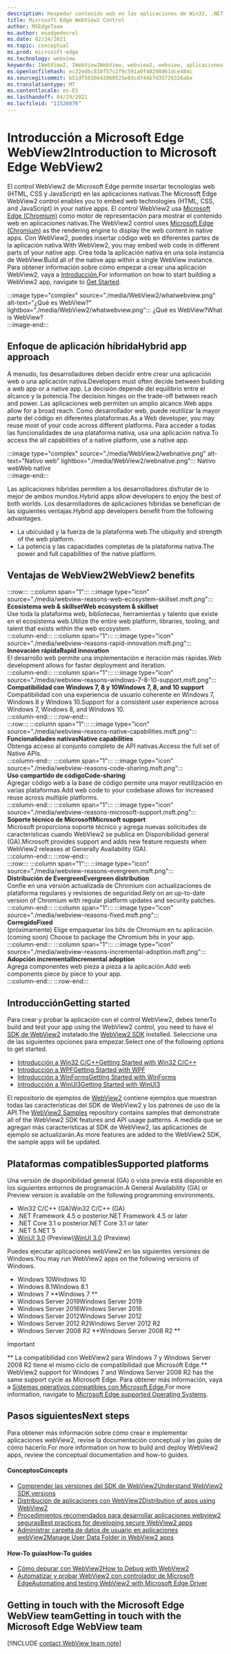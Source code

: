 ```yaml
---
description: Hospedar contenido web en las aplicaciones de Win32, .NET y UWP con el control WebView2 de Microsoft Edge
title: Microsoft Edge WebView2 Control
author: MSEdgeTeam
ms.author: msedgedevrel
ms.date: 02/24/2021
ms.topic: conceptual
ms.prod: microsoft-edge
ms.technology: webview
keywords: IWebView2, IWebView2WebView, webview2, webview, aplicaciones de win32, win32, edge, ICoreWebView2, CoreWebView2, ICoreWebView2Host, control de explorador, html perimetral, Windows Forms, WinForms, WPF, .NET, WinUI, Reunión del proyecto
ms.openlocfilehash: ec22edbc838f57c2f9c591a0f48298d61dce484c
ms.sourcegitcommit: b51df5036642060525e03cd744b7d35726326abe
ms.translationtype: MT
ms.contentlocale: es-ES
ms.lasthandoff: 04/29/2021
ms.locfileid: "11526076"
---
```

# <a name="introduction-to-microsoft-edge-webview2"></a><span data-ttu-id="be59e-104">Introducción a Microsoft Edge WebView2</span><span class="sxs-lookup"><span data-stu-id="be59e-104">Introduction to Microsoft Edge WebView2</span></span>  

<span data-ttu-id="be59e-105">El control WebView2 de Microsoft Edge permite insertar tecnologías web \(HTML, CSS y JavaScript\) en las aplicaciones nativas.</span><span class="sxs-lookup"><span data-stu-id="be59e-105">The Microsoft Edge WebView2 control enables you to embed web technologies \(HTML, CSS, and JavaScript\) in your native apps.</span></span>  <span data-ttu-id="be59e-106">El control WebView2 usa [Microsoft Edge (Chromium)][MicrosoftedgeinsiderMain] como motor de representación para mostrar el contenido web en aplicaciones nativas.</span><span class="sxs-lookup"><span data-stu-id="be59e-106">The WebView2 control uses [Microsoft Edge (Chromium)][MicrosoftedgeinsiderMain] as the rendering engine to display the web content in native apps.</span></span>  <span data-ttu-id="be59e-107">Con WebView2, puedes insertar código web en diferentes partes de la aplicación nativa.</span><span class="sxs-lookup"><span data-stu-id="be59e-107">With WebView2, you may embed web code in different parts of your native app.</span></span>  <span data-ttu-id="be59e-108">Crea toda la aplicación nativa en una sola instancia de WebView.</span><span class="sxs-lookup"><span data-stu-id="be59e-108">Build all of the native app within a single WebView instance.</span></span>  <span data-ttu-id="be59e-109">Para obtener información sobre cómo empezar a crear una aplicación WebView2, vaya a [Introducción.](#getting-started)</span><span class="sxs-lookup"><span data-stu-id="be59e-109">For information on how to start building a WebView2 app, navigate to [Get Started](#getting-started).</span></span>  

:::image type="complex" source="./media/WebView2/whatwebview.png" alt-text="¿Qué es WebView?" lightbox="./media/WebView2/whatwebview.png":::
   <span data-ttu-id="be59e-111">¿Qué es WebView?</span><span class="sxs-lookup"><span data-stu-id="be59e-111">What is WebView?</span></span>  
:::image-end:::  

## <a name="hybrid-app-approach"></a><span data-ttu-id="be59e-112">Enfoque de aplicación híbrida</span><span class="sxs-lookup"><span data-stu-id="be59e-112">Hybrid app approach</span></span>  

<span data-ttu-id="be59e-113">A menudo, los desarrolladores deben decidir entre crear una aplicación web o una aplicación nativa.</span><span class="sxs-lookup"><span data-stu-id="be59e-113">Developers must often decide between building a web app or a native app.</span></span>  <span data-ttu-id="be59e-114">La decisión depende del equilibrio entre el alcance y la potencia.</span><span class="sxs-lookup"><span data-stu-id="be59e-114">The decision hinges on the trade-off between reach and power.</span></span>  <span data-ttu-id="be59e-115">Las aplicaciones web permiten un amplio alcance.</span><span class="sxs-lookup"><span data-stu-id="be59e-115">Web apps allow for a broad reach.</span></span>  <span data-ttu-id="be59e-116">Como desarrollador web, puede reutilizar la mayor parte del código en diferentes plataformas.</span><span class="sxs-lookup"><span data-stu-id="be59e-116">As a Web developer, you may reuse most of your code across different platforms.</span></span>  <span data-ttu-id="be59e-117">Para acceder a todas las funcionalidades de una plataforma nativa, usa una aplicación nativa.</span><span class="sxs-lookup"><span data-stu-id="be59e-117">To access the all capabilities of a native platform, use a native app.</span></span>  

:::image type="complex" source="./media/WebView2/webnative.png" alt-text="Nativo web" lightbox="./media/WebView2/webnative.png":::
   <span data-ttu-id="be59e-119">Nativo web</span><span class="sxs-lookup"><span data-stu-id="be59e-119">Web native</span></span>  
:::image-end:::  

<span data-ttu-id="be59e-120">Las aplicaciones híbridas permiten a los desarrolladores disfrutar de lo mejor de ambos mundos.</span><span class="sxs-lookup"><span data-stu-id="be59e-120">Hybrid apps allow developers to enjoy the best of both worlds.</span></span>  <span data-ttu-id="be59e-121">Los desarrolladores de aplicaciones híbridas se benefician de las siguientes ventajas.</span><span class="sxs-lookup"><span data-stu-id="be59e-121">Hybrid app developers benefit from the following advantages.</span></span>  

*   <span data-ttu-id="be59e-122">La ubicuidad y la fuerza de la plataforma web.</span><span class="sxs-lookup"><span data-stu-id="be59e-122">The ubiquity and strength of the web platform.</span></span>  
*   <span data-ttu-id="be59e-123">La potencia y las capacidades completas de la plataforma nativa.</span><span class="sxs-lookup"><span data-stu-id="be59e-123">The power and full capabilities of the native platform.</span></span>  
    
## <a name="webview2-benefits"></a><span data-ttu-id="be59e-124">Ventajas de WebView2</span><span class="sxs-lookup"><span data-stu-id="be59e-124">WebView2 benefits</span></span>   

<!--  
:::image type="complex" source="./media/WebView2/webviewreasons.png" alt-text="WebView reasons" lightbox="./media/WebView2/webviewreasons.png":::
   WebView reasons  
:::image-end:::  
-->  

:::row:::
   :::column span="1":::
      :::image type="icon" source="./media/webview-reasons-web-ecosystem-skillset.msft.png":::  
      **<span data-ttu-id="be59e-125">Ecosistema web \& skillset</span><span class="sxs-lookup"><span data-stu-id="be59e-125">Web ecosystem \& skillset</span></span>**  
      <span data-ttu-id="be59e-126">Use toda la plataforma web, bibliotecas, herramientas y talento que existe en el ecosistema web.</span><span class="sxs-lookup"><span data-stu-id="be59e-126">Utilize the entire web platform, libraries, tooling, and talent that exists within the web ecosystem.</span></span>  
   :::column-end:::
   :::column span="1":::
      :::image type="icon" source="./media/webview-reasons-rapid-innovation.msft.png":::  
      **<span data-ttu-id="be59e-127">Innovación rápida</span><span class="sxs-lookup"><span data-stu-id="be59e-127">Rapid innovation</span></span>**  
      <span data-ttu-id="be59e-128">El desarrollo web permite una implementación e iteración más rápidas.</span><span class="sxs-lookup"><span data-stu-id="be59e-128">Web development allows for faster deployment and iteration.</span></span>  
   :::column-end:::
   :::column span="1":::
      :::image type="icon" source="./media/webview-reasons-windows-7-8-10-support.msft.png":::  
      **<span data-ttu-id="be59e-129">Compatibilidad con Windows 7, 8 y 10</span><span class="sxs-lookup"><span data-stu-id="be59e-129">Windows 7, 8, and 10 support</span></span>**  
      <span data-ttu-id="be59e-130">Compatibilidad con una experiencia de usuario coherente en Windows 7, Windows 8 y Windows 10.</span><span class="sxs-lookup"><span data-stu-id="be59e-130">Support for a consistent user experience across Windows 7, Windows 8, and Windows 10.</span></span>  
   :::column-end:::
:::row-end:::  
:::row:::
   :::column span="1":::
      :::image type="icon" source="./media/webview-reasons-native-capabilities.msft.png":::  
      **<span data-ttu-id="be59e-131">Funcionalidades nativas</span><span class="sxs-lookup"><span data-stu-id="be59e-131">Native capabilities</span></span>**  
      <span data-ttu-id="be59e-132">Obtenga acceso al conjunto completo de API nativas.</span><span class="sxs-lookup"><span data-stu-id="be59e-132">Access the full set of Native APIs.</span></span>  
   :::column-end:::
   :::column span="1":::
      :::image type="icon" source="./media/webview-reasons-code-sharing.msft.png":::  
      **<span data-ttu-id="be59e-133">Uso compartido de código</span><span class="sxs-lookup"><span data-stu-id="be59e-133">Code-sharing</span></span>**  
      <span data-ttu-id="be59e-134">Agregar código web a la base de código permite una mayor reutilización en varias plataformas.</span><span class="sxs-lookup"><span data-stu-id="be59e-134">Add web code to your codebase allows for increased reuse across multiple platforms.</span></span>  
   :::column-end:::
   :::column span="1":::
      :::image type="icon" source="./media/webview-reasons-microsoft-support.msft.png":::  
      **<span data-ttu-id="be59e-135">Soporte técnico de Microsoft</span><span class="sxs-lookup"><span data-stu-id="be59e-135">Microsoft support</span></span>**  
      <span data-ttu-id="be59e-136">Microsoft proporciona soporte técnico y agrega nuevas solicitudes de características cuando WebView2 se publica en Disponibilidad general \(GA\).</span><span class="sxs-lookup"><span data-stu-id="be59e-136">Microsoft provides support and adds new feature requests when WebView2 releases at Generally Availability \(GA\).</span></span>  
   :::column-end:::
:::row-end:::  
:::row:::
   :::column span="1":::
      :::image type="icon" source="./media/webview-reasons-evergreen.msft.png":::  
      **<span data-ttu-id="be59e-137">Distribución de Evergreen</span><span class="sxs-lookup"><span data-stu-id="be59e-137">Evergreen distribution</span></span>**  
      <span data-ttu-id="be59e-138">Confíe en una versión actualizada de Chromium con actualizaciones de plataforma regulares y revisiones de seguridad.</span><span class="sxs-lookup"><span data-stu-id="be59e-138">Rely on an up-to-date version of Chromium with regular platform updates and security patches.</span></span>  
   :::column-end:::
   :::column span="1":::
      :::image type="icon" source="./media/webview-reasons-fixed.msft.png":::  
      **<span data-ttu-id="be59e-139">Corregido</span><span class="sxs-lookup"><span data-stu-id="be59e-139">Fixed</span></span>**  
      <span data-ttu-id="be59e-140">\(próximamente\) Elige empaquetar los bits de Chromium en tu aplicación.</span><span class="sxs-lookup"><span data-stu-id="be59e-140">\(coming soon\)  Choose to package the Chromium bits in your app.</span></span>  
   :::column-end:::
   :::column span="1":::
      :::image type="icon" source="./media/webview-reasons-incremental-adoption.msft.png":::  
      **<span data-ttu-id="be59e-141">Adopción incremental</span><span class="sxs-lookup"><span data-stu-id="be59e-141">Incremental adoption</span></span>**  
      <span data-ttu-id="be59e-142">Agrega componentes web pieza a pieza a la aplicación.</span><span class="sxs-lookup"><span data-stu-id="be59e-142">Add web components piece by piece to your app.</span></span>  
   :::column-end:::
:::row-end:::  

## <a name="getting-started"></a><span data-ttu-id="be59e-143">Introducción</span><span class="sxs-lookup"><span data-stu-id="be59e-143">Getting started</span></span>  

<span data-ttu-id="be59e-144">Para crear y probar la aplicación con el control WebView2, debes tener</span><span class="sxs-lookup"><span data-stu-id="be59e-144">To build and test your app using the WebView2 control, you need to have</span></span> <!--both [Microsoft Edge (Chromium)][MicrosoftedgeinsiderDownload] and  --><span data-ttu-id="be59e-145">el [SDK de WebView2][NugetPackagesMicrosoftWebWebView2] instalado.</span><span class="sxs-lookup"><span data-stu-id="be59e-145">the [WebView2 SDK][NugetPackagesMicrosoftWebWebView2] installed.</span></span>  <span data-ttu-id="be59e-146">Seleccione una de las siguientes opciones para empezar.</span><span class="sxs-lookup"><span data-stu-id="be59e-146">Select one of the following options to get started.</span></span>  

*   [<span data-ttu-id="be59e-147">Introducción a Win32 C/C++</span><span class="sxs-lookup"><span data-stu-id="be59e-147">Getting Started with Win32 C/C++</span></span>][Webview2GettingstartedWin32]  
*   [<span data-ttu-id="be59e-148">Introducción a WPF</span><span class="sxs-lookup"><span data-stu-id="be59e-148">Getting Started with WPF</span></span>][Webview2GettingstartedWpf]  
*   [<span data-ttu-id="be59e-149">Introducción a WinForms</span><span class="sxs-lookup"><span data-stu-id="be59e-149">Getting Started with WinForms</span></span>][Webview2GettingstartedWinforms]  
*   [<span data-ttu-id="be59e-150">Introducción a WinUI3</span><span class="sxs-lookup"><span data-stu-id="be59e-150">Getting Started with WinUI3</span></span>][Webview2GettingstartedWinui]  

<span data-ttu-id="be59e-151">El repositorio de ejemplos de [WebView2][GithubMicrosoftedgeWebview2samples] contiene ejemplos que muestran todas las características del SDK de WebView2 y los patrones de uso de la API.</span><span class="sxs-lookup"><span data-stu-id="be59e-151">The [WebView2 Samples][GithubMicrosoftedgeWebview2samples] repository contains samples that demonstrate all of the WebView2 SDK features and API usage patterns.</span></span>  <span data-ttu-id="be59e-152">A medida que se agregan más características al SDK de WebView2, las aplicaciones de ejemplo se actualizarán.</span><span class="sxs-lookup"><span data-stu-id="be59e-152">As more features are added to the WebView2 SDK, the sample apps will be updated.</span></span>  

## <a name="supported-platforms"></a><span data-ttu-id="be59e-153">Plataformas compatibles</span><span class="sxs-lookup"><span data-stu-id="be59e-153">Supported platforms</span></span>  

<span data-ttu-id="be59e-154">Una versión de disponibilidad general \(GA\) o vista previa está disponible en los siguientes entornos de programación.</span><span class="sxs-lookup"><span data-stu-id="be59e-154">A General Availability \(GA\) or Preview version is available on the following programming environments.</span></span>  

*   <span data-ttu-id="be59e-155">Win32 C/C++ \(GA\)</span><span class="sxs-lookup"><span data-stu-id="be59e-155">Win32 C/C++ \(GA\)</span></span>  
*   <span data-ttu-id="be59e-156">.NET Framework 4.5 o posterior</span><span class="sxs-lookup"><span data-stu-id="be59e-156">.NET Framework 4.5 or later</span></span>  
*   <span data-ttu-id="be59e-157">.NET Core 3.1 o posterior</span><span class="sxs-lookup"><span data-stu-id="be59e-157">.NET Core 3.1 or later</span></span>  
*   <span data-ttu-id="be59e-158">.NET 5</span><span class="sxs-lookup"><span data-stu-id="be59e-158">.NET 5</span></span>  
*   <span data-ttu-id="be59e-159">[WinUI 3.0][UwpToolkitsWinui3] \(Preview\)</span><span class="sxs-lookup"><span data-stu-id="be59e-159">[WinUI 3.0][UwpToolkitsWinui3] \(Preview\)</span></span>  

<span data-ttu-id="be59e-160">Puedes ejecutar aplicaciones webView2 en las siguientes versiones de Windows.</span><span class="sxs-lookup"><span data-stu-id="be59e-160">You may run WebView2 apps on the following versions of Windows.</span></span>  

*   <span data-ttu-id="be59e-161">Windows 10</span><span class="sxs-lookup"><span data-stu-id="be59e-161">Windows 10</span></span>  
*   <span data-ttu-id="be59e-162">Windows 8.1</span><span class="sxs-lookup"><span data-stu-id="be59e-162">Windows 8.1</span></span>  
*   <span data-ttu-id="be59e-163">Windows 7 \*\*</span><span class="sxs-lookup"><span data-stu-id="be59e-163">Windows 7 \*\*</span></span>  
*   <span data-ttu-id="be59e-164">Windows Server 2019</span><span class="sxs-lookup"><span data-stu-id="be59e-164">Windows Server 2019</span></span>  
*   <span data-ttu-id="be59e-165">Windows Server 2016</span><span class="sxs-lookup"><span data-stu-id="be59e-165">Windows Server 2016</span></span>  
*   <span data-ttu-id="be59e-166">Windows Server 2012</span><span class="sxs-lookup"><span data-stu-id="be59e-166">Windows Server 2012</span></span>  
*   <span data-ttu-id="be59e-167">Windows Server 2012 R2</span><span class="sxs-lookup"><span data-stu-id="be59e-167">Windows Server 2012 R2</span></span>  
*   <span data-ttu-id="be59e-168">Windows Server 2008 R2 \*\*</span><span class="sxs-lookup"><span data-stu-id="be59e-168">Windows Server 2008 R2 \*\*</span></span>  

> [!IMPORTANT]
> <span data-ttu-id="be59e-169">\*\* La compatibilidad con WebView2 para Windows 7 y Windows Server 2008 R2 tiene el mismo ciclo de compatibilidad que Microsoft Edge.</span><span class="sxs-lookup"><span data-stu-id="be59e-169">\*\* WebView2 support for Windows 7 and Windows Server 2008 R2 has the same support cycle as Microsoft Edge.</span></span>  <span data-ttu-id="be59e-170">Para obtener más información, vaya a [Sistemas operativos compatibles con Microsoft Edge.][DeployedgeMicrosoftEdgeSupportedOS]</span><span class="sxs-lookup"><span data-stu-id="be59e-170">For more information, navigate to [Microsoft Edge supported Operating Systems][DeployedgeMicrosoftEdgeSupportedOS].</span></span>  

## <a name="next-steps"></a><span data-ttu-id="be59e-171">Pasos siguientes</span><span class="sxs-lookup"><span data-stu-id="be59e-171">Next steps</span></span>  

<span data-ttu-id="be59e-172">Para obtener más información sobre cómo crear e implementar aplicaciones webView2, revise la documentación conceptual y las guías de cómo hacerlo.</span><span class="sxs-lookup"><span data-stu-id="be59e-172">For more information on how to build and deploy WebView2 apps, review the conceptual documentation and how-to guides.</span></span>  

#### <a name="concepts"></a><span data-ttu-id="be59e-173">Conceptos</span><span class="sxs-lookup"><span data-stu-id="be59e-173">Concepts</span></span>  

*   [<span data-ttu-id="be59e-174">Comprender las versiones del SDK de WebView2</span><span class="sxs-lookup"><span data-stu-id="be59e-174">Understand WebView2 SDK versions</span></span>][Webview2ConceptsVersioning]  
*   [<span data-ttu-id="be59e-175">Distribución de aplicaciones con WebView2</span><span class="sxs-lookup"><span data-stu-id="be59e-175">Distribution of apps using WebView2</span></span>][Webview2ConceptsDistribution]  
*   [<span data-ttu-id="be59e-176">Procedimientos recomendados para desarrollar aplicaciones webview2 seguras</span><span class="sxs-lookup"><span data-stu-id="be59e-176">Best practices for developing secure WebView2 apps</span></span>][Webview2ConceptsSecurity]  
*   [<span data-ttu-id="be59e-177">Administrar carpeta de datos de usuario en aplicaciones webView2</span><span class="sxs-lookup"><span data-stu-id="be59e-177">Manage User Data Folder in WebView2 apps</span></span>][Webview2ConceptsUserdatafolder]  
 
#### <a name="how-to-guides"></a><span data-ttu-id="be59e-178">How-To guías</span><span class="sxs-lookup"><span data-stu-id="be59e-178">How-To guides</span></span>  

*   [<span data-ttu-id="be59e-179">Cómo depurar con WebView2</span><span class="sxs-lookup"><span data-stu-id="be59e-179">How to Debug with WebView2</span></span>][Webview2HowtoDebug]  
*   [<span data-ttu-id="be59e-180">Automatizar y probar WebView2 con controlador de Microsoft Edge</span><span class="sxs-lookup"><span data-stu-id="be59e-180">Automating and testing WebView2 with Microsoft Edge Driver</span></span>][Webview2HowtoWebdriver]  

## <a name="getting-in-touch-with-the-microsoft-edge-webview-team"></a><span data-ttu-id="be59e-181">Getting in touch with the Microsoft Edge WebView team</span><span class="sxs-lookup"><span data-stu-id="be59e-181">Getting in touch with the Microsoft Edge WebView team</span></span>  

[!INCLUDE [contact WebView team note](./includes/contact-webview-team-note.md)]  

<!-- links -->  

[Webview2ConceptsDistribution]: ./concepts/distribution.md "Distribución de aplicaciones con WebView2 | Microsoft Docs"  
[Webview2ConceptsSecurity]: ./concepts/security.md "Procedimientos recomendados para desarrollar aplicaciones webview2 seguras | Microsoft Docs"  
[Webview2ConceptsUserdatafolder]: ./concepts/userdatafolder.md "Administración de la carpeta de datos de usuario | Microsoft Docs"  
[Webview2ConceptsVersioning]: ./concepts/versioning.md "Comprender las versiones del SDK de WebView2 | Microsoft Docs"  
[Webview2GettingstartedWin32]: ./gettingstarted/win32.md "Introducción a WebView2 | Microsoft Docs"  
[Webview2GettingstartedWinforms]: ./gettingstarted/winforms.md "Introducción a WebView2 en aplicaciones de Windows Forms (versión preliminar) | Microsoft Docs"  
[Webview2GettingstartedWinui]: ./gettingstarted/winui.md "Introducción a WebView2 en WinUI3 (versión preliminar) | Microsoft Docs"  
[Webview2GettingstartedWpf]: ./gettingstarted/wpf.md "Introducción a WebView2 en WPF (versión preliminar) | Microsoft Docs"  
[Webview2HowtoDebug]: ./howto/debug.md "Cómo depurar con WebView2 | Microsoft Docs"  
[Webview2HowtoWebdriver]: ./howto/webdriver.md "Automatizar y probar WebView2 con controladores de Microsoft Edge | Microsoft Docs"  
[Webview2Releasenotes]: ./releasenotes.md "Notas de la versión de WebView2 SDK | Microsoft Docs"  

[UwpToolkitsWinui3]: /uwp/toolkits/winui3/index "Windows UI Library 3 Preview 2 (julio de 2020) | Microsoft Docs"  

[DeployedgeMicrosoftEdgeSupportedOS]: /deployedge/microsoft-edge-supported-operating-systems "Sistemas operativos compatibles con Microsoft Edge | Microsoft Docs"  

[GithubMicrosoftedgeWebview2samples]: https://github.com/MicrosoftEdge/WebView2Samples "Ejemplos de WebView2: MicrosoftEdge/WebView2Samples | GitHub"  
[GithubMicrosoftedgeWebviewfeddback]: https://github.com/MicrosoftEdge/WebViewFeedback "Comentarios de WebView: MicrosoftEdge/WebViewFeedback | GitHub"  

[MicrosoftedgeinsiderMain]: https://www.microsoftedgeinsider.com "Microsoft Edge Insider"  
[MicrosoftedgeinsiderDownload]: https://www.microsoftedgeinsider.com/download "Descargar Microsoft Edge Insider"  

[NugetPackagesMicrosoftWebWebView2]: https://www.nuget.org/packages/Microsoft.Web.WebView2 "Microsoft.Web.WebView2 | Galería nuGet"  
